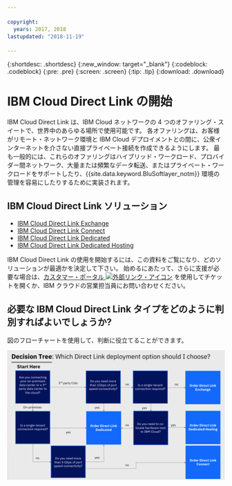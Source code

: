 ```yaml
---

copyright:
  years: 2017, 2018
lastupdated: "2018-11-19"

---
```


{:shortdesc: .shortdesc}
{:new_window: target="_blank"}
{:codeblock: .codeblock}
{:pre: .pre}
{:screen: .screen}
{:tip: .tip}
{:download: .download}

# IBM Cloud Direct Link の開始

IBM Cloud Direct Link は、IBM Cloud ネットワークの 4 つのオファリング・スイートで、世界中のあらゆる場所で使用可能です。 各オファリングは、お客様がリモート・ネットワーク環境と IBM Cloud デプロイメントとの間に、公衆インターネットを介さない直接プライベート接続を作成できるようにします。 最も一般的には、これらのオファリングはハイブリッド・ワークロード、プロバイダー間ネットワーク、大量または頻繁なデータ転送、またはプライベート・ワークロードをサポートしたり、{{site.data.keyword.BluSoftlayer_notm}} 環境の管理を容易にしたりするために実装されます。

## IBM Cloud Direct Link ソリューション

 * [IBM Cloud Direct Link Exchange](about.html#the-ibm-cloud-direct-link-exchange-solution)
 * [IBM Cloud Direct Link Connect](about.html#the-ibm-cloud-direct-link-connect-solution)
 * [IBM Cloud Direct Link Dedicated](about.html#the-ibm-cloud-direct-link-dedicated-solution)
 * [IBM Cloud Direct Link Dedicated Hosting](about.html#the-ibm-cloud-direct-link-dedicated-hosting-solution)

IBM Cloud Direct Link の使用を開始するには、この資料をご覧になり、どのソリューションが最適かを決定して下さい。 始めるにあたって、さらに支援が必要な場合は、[カスタマー・ポータル ![外部リンク・アイコン](../../icons/launch-glyph.svg "外部リンク・アイコン")](https://control.softlayer.com/) を使用してチケットを開くか、IBM クラウドの営業担当員にお問い合わせください。


## 必要な IBM Cloud Direct Link タイプをどのように判別すればよいでしょうか?

図のフローチャートを使用して、判断に役立てることができます。

![Direct Link の決定木](/images/direct-link-decision-tree.png)
